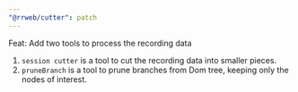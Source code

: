 ```yaml
---
"@rrweb/cutter": patch
---
```


Feat: Add two tools to process the recording data

1. `session cutter` is a tool to cut the recording data into smaller pieces.
2. `pruneBranch` is a tool to prune branches from Dom tree, keeping only the nodes of interest.
